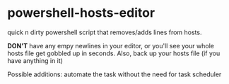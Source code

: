 powershell-hosts-editor
=======================

quick n dirty powershell script that removes/adds lines from hosts. 

**DON'T** have any empy newlines in your editor, or you'll see your whole hosts file get gobbled up in seconds. Also, back up your hosts file (if you have anything in it)


Possible additions: automate the task without the need for task scheduler
